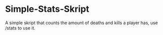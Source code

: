 # Simple-Stats-Skript
A simple skript that counts the amount of deaths and kills a player has, use /stats to use it.
